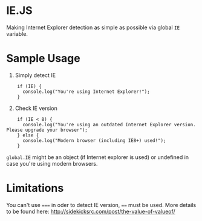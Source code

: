# IE.JS

Making Internet Explorer detection as simple as possible via global `IE` variable.

# Sample Usage

1. Simply detect IE

```
    if (IE) {
      console.log("You're using Internet Explorer!");
    }
```

2. Check IE version

```
    if (IE < 8) {
      console.log("You're using an outdated Internet Explorer version. Please upgrade your browser");
    } else {
      console.log("Modern browser (including IE8+) used!");
    }
```

`global.IE` might be an object (if Internet explorer is used) or undefined in case you're using modern browsers.

# Limitations

You can't use `===` in oder to detect IE version, `==` must be used.
More details to be found here: http://sidekicksrc.com/post/the-value-of-valueof/